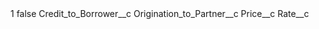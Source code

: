 <?xml version="1.0" encoding="UTF-8"?>
<CustomMetadata xmlns="http://soap.sforce.com/2006/04/metadata" xmlns:xsi="http://www.w3.org/2001/XMLSchema-instance">
    <label>1</label>
    <protected>false</protected>
    <values>
        <field>Credit_to_Borrower__c</field>
        <value xsi:nil="true"/>
    </values>
    <values>
        <field>Origination_to_Partner__c</field>
        <value xsi:nil="true"/>
    </values>
    <values>
        <field>Price__c</field>
        <value xsi:nil="true"/>
    </values>
    <values>
        <field>Rate__c</field>
        <value xsi:nil="true"/>
    </values>
</CustomMetadata>
